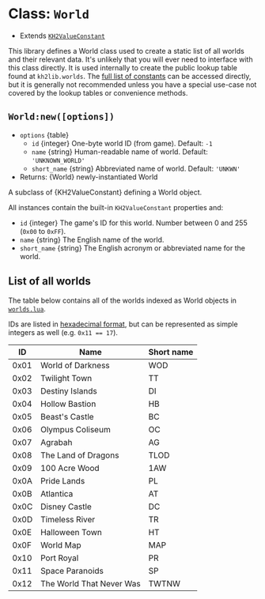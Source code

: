 # Class: `World`

- Extends [`KH2ValueConstant`][ref-kh2valueconstant]

This library defines a World class used to create a static list of all worlds
and their relevant data. It's unlikely that you will ever need to interface with
this class directly. It is used internally to create the public lookup table
found at `kh2lib.worlds`. The [full list of constants][ref-constants] can be accessed directly,
but it is generally not recommended unless you have a special use-case not covered
by the lookup tables or convenience methods.

## `World:new([options])`

- `options` {table}
  - `id` {integer} One-byte world ID (from game). Default: `-1`
  - `name` {string} Human-readable name of world. Default: `'UNKNOWN_WORLD'`
  - `short_name` {string} Abbreviated name of world. Default: `'UNKWN'`
- Returns: {World} newly-instantiated World

A subclass of {KH2ValueConstant} defining a World object.

All instances contain the built-in `KH2ValueConstant` properties and:

- `id` {integer} The game's ID for this world. Number between 0 and 255 (`0x00` to `0xFF`).
- `name` {string} The English name of the world.
- `short_name` {string} The English acronym or abbreviated name for the world.

## List of all worlds

The table below contains all of the worlds indexed as World objects in [`worlds.lua`][code-worlds].

IDs are listed in [hexadecimal format][1], but can be represented as simple integers as well
(e.g. `0x11 == 17`).

| ID   | Name                     | Short name |
| ---- | ------------------------ | ---------- |
| 0x01 | World of Darkness        | WOD        |
| 0x02 | Twilight Town            | TT         |
| 0x03 | Destiny Islands          | DI         |
| 0x04 | Hollow Bastion           | HB         |
| 0x05 | Beast's Castle           | BC         |
| 0x06 | Olympus Coliseum         | OC         |
| 0x07 | Agrabah                  | AG         |
| 0x08 | The Land of Dragons      | TLOD       |
| 0x09 | 100 Acre Wood            | 1AW        |
| 0x0A | Pride Lands              | PL         |
| 0x0B | Atlantica                | AT         |
| 0x0C | Disney Castle            | DC         |
| 0x0D | Timeless River           | TR         |
| 0x0E | Halloween Town           | HT         |
| 0x0F | World Map                | MAP        |
| 0x10 | Port Royal               | PR         |
| 0x11 | Space Paranoids          | SP         |
| 0x12 | The World That Never Was | TWTNW      |

<!-- Reference links -->
[ref-constants]: ./README.md
[code-worlds]: /io_packages/kh2lib/constants/worlds.lua
[ref-kh2valueconstant]: ./kh2valueconstant.md
[1]: https://en.wikipedia.org/wiki/Hexadecimal#:~:text=Hexadecimal%20\(also%20known,ten%20to%20fifteen.&text=In%20programming%2C%20several%20notations%20denote%20hexadecimal%20numbers%2C%20usually%20involving%20a%20prefix.%20The%20prefix%200x%20is%20used%20in%20C%2C%20which%20would%20denote%20this%20value%20as%200x2C7.
